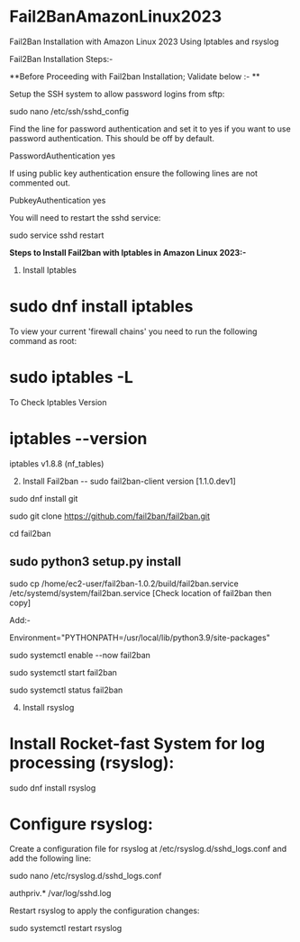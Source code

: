 # Fail2BanAmazonLinux2023
Fail2Ban Installation with Amazon Linux 2023 Using Iptables and rsyslog

Fail2Ban Installation Steps:-

**Before Proceeding with Fail2ban Installation;
 Validate below :- **

Setup the SSH system to allow password logins from sftp:

sudo nano /etc/ssh/sshd_config


Find the line for password authentication and set it to yes if you want to use password authentication. This should be off by default.

PasswordAuthentication yes


If using public key authentication ensure the following lines are not commented out.

PubkeyAuthentication yes

You will need to restart the sshd service:

sudo service sshd restart


**Steps to Install Fail2ban with Iptables in Amazon Linux 2023:-**

1. Install Iptables

# sudo dnf install iptables

To view your current 'firewall chains' you need to run the following command as root:

# sudo iptables -L

To Check Iptables Version

# iptables --version

iptables v1.8.8 (nf_tables)


2. Install Fail2ban -- sudo fail2ban-client version [1.1.0.dev1]

sudo dnf install git

sudo git clone https://github.com/fail2ban/fail2ban.git

cd fail2ban

sudo python3 setup.py install
----------------------------------------------------

sudo cp /home/ec2-user/fail2ban-1.0.2/build/fail2ban.service /etc/systemd/system/fail2ban.service  [Check location of fail2ban then copy]

Add:-

Environment="PYTHONPATH=/usr/local/lib/python3.9/site-packages"

sudo systemctl enable --now fail2ban

sudo systemctl start fail2ban

sudo systemctl status fail2ban


4. Install rsyslog

# Install Rocket-fast System for log processing (rsyslog):

sudo dnf install rsyslog


# Configure rsyslog:

Create a configuration file for rsyslog at /etc/rsyslog.d/sshd_logs.conf and add the following line:

sudo nano /etc/rsyslog.d/sshd_logs.conf

authpriv.*   /var/log/sshd.log


Restart rsyslog to apply the configuration changes:

sudo systemctl restart rsyslog


